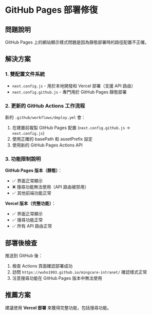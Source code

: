 # GitHub Pages 部署修復

## 問題說明

GitHub Pages 上的網站顯示樣式問題是因為靜態部署時的路徑配置不正確。

## 解決方案

### 1. 雙配置文件系統

- `next.config.js` - 用於本地開發和 Vercel 部署（支援 API 路由）
- `next.config.github.js` - 專門用於 GitHub Pages 靜態部署

### 2. 更新的 GitHub Actions 工作流程

新的 `.github/workflows/deploy.yml` 會：
1. 在建置前複製 GitHub Pages 配置 (`next.config.github.js` → `next.config.js`)
2. 使用正確的 basePath 和 assetPrefix 設定
3. 使用新的 GitHub Pages Actions API

### 3. 功能限制說明

**GitHub Pages 版本（靜態）**：
- ✅ 界面正常顯示
- ❌ 搜尋功能無法使用（API 路由被禁用）
- ✅ 其他前端功能正常

**Vercel 版本（完整功能）**：
- ✅ 界面正常顯示  
- ✅ 搜尋功能正常
- ✅ 所有 API 路由正常

## 部署後檢查

推送到 GitHub 後：
1. 檢查 Actions 頁面確認部署成功
2. 訪問 `https://wuho1993.github.io/mingcare-intranet/` 確認樣式正常
3. 注意搜尋功能在 GitHub Pages 版本中無法使用

## 推薦方案

建議使用 **Vercel 部署** 來獲得完整功能，包括搜尋功能。
